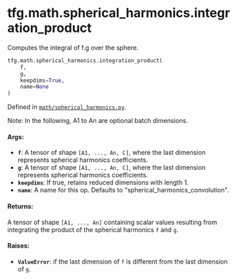 <div itemscope itemtype="http://developers.google.com/ReferenceObject">
<meta itemprop="name" content="tfg.math.spherical_harmonics.integration_product" />
<meta itemprop="path" content="Stable" />
</div>

# tfg.math.spherical_harmonics.integration_product

Computes the integral of f.g over the sphere.

``` python
tfg.math.spherical_harmonics.integration_product(
    f,
    g,
    keepdims=True,
    name=None
)
```



Defined in [`math/spherical_harmonics.py`](https://github.com/tensorflow/agents/tree/master/tensorflow_graphics/math/spherical_harmonics.py).

<!-- Placeholder for "Used in" -->

Note:
  In the following, A1 to An are optional batch dimensions.

#### Args:

* <b>`f`</b>: A tensor of shape `[A1, ..., An, C]`, where the last dimension represents
    spherical harmonics coefficients.
* <b>`g`</b>: A tensor of shape `[A1, ..., An, C]`, where the last dimension represents
    spherical harmonics coefficients.
* <b>`keepdims`</b>: If true, retains reduced dimensions with length 1.
* <b>`name`</b>: A name for this op. Defaults to "spherical_harmonics_convolution".


#### Returns:

A tensor of shape `[A1, ..., An]` containing scalar values resulting from
integrating the product of the spherical harmonics `f` and `g`.


#### Raises:

* <b>`ValueError`</b>: if the last dimension of `f` is different from the last
  dimension of `g`.